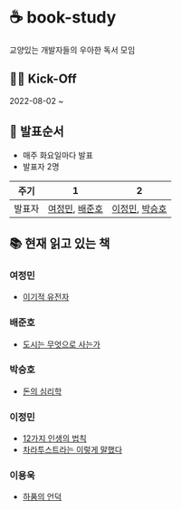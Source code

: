 # ☕ book-study
교양있는 개발자들의 우아한 독서 모임

## 🏃🏻 Kick-Off

2022-08-02 ~

## 📅 발표순서

- 매주 화요일마다 발표
- 발표자 2명

|   주기     | 1 |  2 |
|----------|------|------|
| 발표자 | [여정민](https://github.com/youngerjesus), [배준호](https://github.com/junhobae999)  | [이정민](https://github.com/hustle-dev), [박승호](https://github.com/joonparkhere-dev) |



## 📚 현재 읽고 있는 책

### 여정민

- [이기적 유전자](http://www.yes24.com/Product/Goods/65067259)

### 배준호

- [도시는 무엇으로 사는가](http://www.kyobobook.co.kr/product/detailViewKor.laf?ejkGb=KOR&mallGb=KOR&barcode=9788932472959&orderClick=LAG&Kc=)

### 박승호

- [돈의 심리학](http://www.yes24.com/Product/Goods/96547408)

### 이정민

- [12가지 인생의 법칙](http://www.yes24.com/Product/Goods/66360714)
- [차라투스트라는 이렇게 말했다](http://www.yes24.com/Product/Goods/2662031)

### 이용욱

- [하품의 언덕](http://www.yes24.com/product/goods/101639934)
